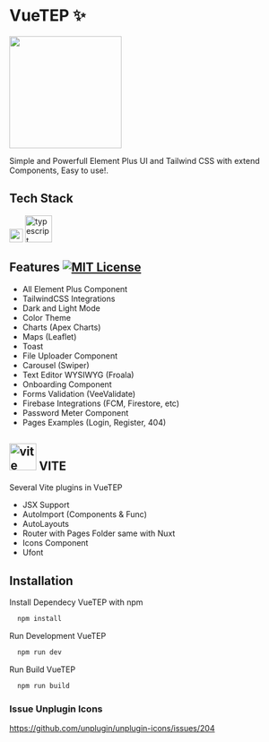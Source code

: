 # VueTEP ✨

<div style="display: flex; jutify-content: center"><img src="https://vuetep.vercel.app/main-logo.png" width="200"/></div>

Simple and Powerfull Element Plus UI and Tailwind CSS with extend Components, Easy to use!.

## Tech Stack

<img width="24" height="24" src="https://img.icons8.com/external-tal-revivo-color-tal-revivo/24/external-vuejs-an-open-source-javascript-framework-for-building-user-interfaces-and-single-page-applications-logo-color-tal-revivo.png" alt="external-vuejs-an-open-source-javascript-framework-for-building-user-interfaces-and-single-page-applications-logo-color-tal-revivo"/>

<img width="48" height="48" src="https://img.icons8.com/color/48/typescript.png" alt="typescript"/>

## Features [![MIT License](https://img.shields.io/badge/License-MIT-green.svg)](https://choosealicense.com/licenses/mit/) 

- All Element Plus Component
- TailwindCSS Integrations
- Dark and Light Mode
- Color Theme
- Charts (Apex Charts)
- Maps (Leaflet)
- Toast
- File Uploader Component
- Carousel (Swiper)
- Text Editor WYSIWYG (Froala)
- Onboarding Component
- Forms Validation (VeeValidate)
- Firebase Integrations (FCM, Firestore, etc)
- Password Meter Component
- Pages Examples (Login, Register, 404)

## <img width="48" height="48" src="https://img.icons8.com/fluency/48/vite.png" alt="vite"/>  VITE

Several Vite plugins in VueTEP
- JSX Support
- AutoImport (Components & Func)
- AutoLayouts
- Router with Pages Folder same with Nuxt
- Icons Component
- Ufont


## Installation

Install Dependecy VueTEP with npm

```bash
  npm install
```

Run Development VueTEP
```bash
  npm run dev
```

Run Build VueTEP
```bash
  npm run build
```

### Issue Unplugin Icons

https://github.com/unplugin/unplugin-icons/issues/204